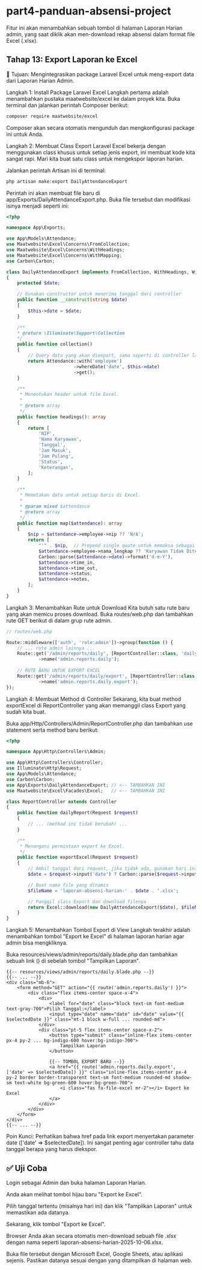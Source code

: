 <div align="center">

<!-- <p> <b>Visitors Count 👁️</b> </p>
<img src="https://profile-counter.deno.dev/part4-panduan-absensi-project/count.svg" alt="Profile Counter Repo :: Visitor's Count" /> -->

</div>

# part4-panduan-absensi-project

Fitur ini akan menambahkan sebuah tombol di halaman Laporan Harian admin, yang saat diklik akan men-download rekap absensi dalam format file Excel (.xlsx).

## Tahap 13: Export Laporan ke Excel
🎯 Tujuan:
Mengintegrasikan package Laravel Excel untuk meng-export data dari Laporan Harian Admin.

Langkah 1: Install Package Laravel Excel
Langkah pertama adalah menambahkan pustaka maatwebsite/excel ke dalam proyek kita. Buka terminal dan jalankan perintah Composer berikut:

```Bash
composer require maatwebsite/excel
```
Composer akan secara otomatis mengunduh dan mengkonfigurasi package ini untuk Anda.

Langkah 2: Membuat Class Export
Laravel Excel bekerja dengan menggunakan class khusus untuk setiap jenis export, ini membuat kode kita sangat rapi. Mari kita buat satu class untuk mengekspor laporan harian.

Jalankan perintah Artisan ini di terminal:

```Bash
php artisan make:export DailyAttendanceExport
```
Perintah ini akan membuat file baru di app/Exports/DailyAttendanceExport.php. Buka file tersebut dan modifikasi isinya menjadi seperti ini:

```PHP
<?php

namespace App\Exports;

use App\Models\Attendance;
use Maatwebsite\Excel\Concerns\FromCollection;
use Maatwebsite\Excel\Concerns\WithHeadings;
use Maatwebsite\Excel\Concerns\WithMapping;
use Carbon\Carbon;

class DailyAttendanceExport implements FromCollection, WithHeadings, WithMapping
{
    protected $date;

    // Gunakan constructor untuk menerima tanggal dari controller
    public function __construct(string $date)
    {
        $this->date = $date;
    }

    /**
    * @return \Illuminate\Support\Collection
    */
    public function collection()
    {
        // Query data yang akan diexport, sama seperti di controller laporan
        return Attendance::with('employee')
                         ->whereDate('date', $this->date)
                         ->get();
    }

    /**
     * Menentukan header untuk file Excel.
     *
     * @return array
     */
    public function headings(): array
    {
        return [
            'NIP',
            'Nama Karyawan',
            'Tanggal',
            'Jam Masuk',
            'Jam Pulang',
            'Status',
            'Keterangan',
        ];
    }

    /**
     * Memetakan data untuk setiap baris di Excel.
     *
     * @param mixed $attendance
     * @return array
     */
    public function map($attendance): array
    {
        $nip = $attendance->employee->nip ?? 'N/A';
        return [
            "'" . $nip,  // Prepend single quote untuk memaksa sebagai teks di Excel
            $attendance->employee->nama_lengkap ?? 'Karyawan Tidak Ditemukan',
            Carbon::parse($attendance->date)->format('d-m-Y'),
            $attendance->time_in,
            $attendance->time_out,
            $attendance->status,
            $attendance->notes,
        ];
    }
}
```
Langkah 3: Menambahkan Rute untuk Download
Kita butuh satu rute baru yang akan memicu proses download. Buka routes/web.php dan tambahkan rute GET berikut di dalam grup rute admin.

```PHP
// routes/web.php

Route::middleware(['auth', 'role:admin'])->group(function () {
    // ... rute admin lainnya ...
    Route::get('/admin/reports/daily', [ReportController::class, 'dailyReport'])
            ->name('admin.reports.daily');
            
    // RUTE BARU UNTUK EXPORT EXCEL
    Route::get('/admin/reports/daily/export', [ReportController::class, 'exportExcel'])
            ->name('admin.reports.daily.export');
});
```
Langkah 4: Membuat Method di Controller
Sekarang, kita buat method exportExcel di ReportController yang akan memanggil class Export yang sudah kita buat.

Buka app/Http/Controllers/Admin/ReportController.php dan tambahkan use statement serta method baru berikut:

```PHP
<?php

namespace App\Http\Controllers\Admin;

use App\Http\Controllers\Controller;
use Illuminate\Http\Request;
use App\Models\Attendance;
use Carbon\Carbon;
use App\Exports\DailyAttendanceExport; // <-- TAMBAHKAN INI
use Maatwebsite\Excel\Facades\Excel;   // <-- TAMBAHKAN INI

class ReportController extends Controller
{
    public function dailyReport(Request $request)
    {
        // ... (method ini tidak berubah) ...
    }

    /**
     * Menangani permintaan export ke Excel.
     */
    public function exportExcel(Request $request)
    {
        // Ambil tanggal dari request, jika tidak ada, gunakan hari ini
        $date = $request->input('date') ? Carbon::parse($request->input('date'))->format('Y-m-d') : Carbon::now('Asia/Makassar')->format('Y-m-d');

        // Buat nama file yang dinamis
        $fileName = 'laporan-absensi-harian-' . $date . '.xlsx';

        // Panggil class Export dan download filenya
        return Excel::download(new DailyAttendanceExport($date), $fileName);
    }
}
```
Langkah 5: Menambahkan Tombol Export di View
Langkah terakhir adalah menambahkan tombol "Export ke Excel" di halaman laporan harian agar admin bisa mengkliknya.

Buka resources/views/admin/reports/daily.blade.php dan tambahkan sebuah link (<a>) di sebelah tombol "Tampilkan Laporan".

```Blade
{{-- resources/views/admin/reports/daily.blade.php --}}
{{-- ... --}}
<div class="mb-6">
    <form method="GET" action="{{ route('admin.reports.daily') }}">
        <div class="flex items-center space-x-4">
            <div>
                <label for="date" class="block text-sm font-medium text-gray-700">Pilih Tanggal:</label>
                <input type="date" name="date" id="date" value="{{ $selectedDate }}" class="mt-1 block w-full ... rounded-md">
            </div>
            <div class="pt-5 flex items-center space-x-2">
                <button type="submit" class="inline-flex items-center px-4 py-2 ... bg-indigo-600 hover:bg-indigo-700">
                    Tampilkan Laporan
                </button>
                
                {{-- TOMBOL EXPORT BARU --}}
                <a href="{{ route('admin.reports.daily.export', ['date' => $selectedDate]) }}" class="inline-flex items-center px-4 py-2 border border-transparent text-sm font-medium rounded-md shadow-sm text-white bg-green-600 hover:bg-green-700">
                    <i class="fas fa-file-excel mr-2"></i> Export ke Excel
                </a>
            </div>
        </div>
    </form>
</div>
{{-- ... --}}
```
Poin Kunci: Perhatikan bahwa href pada link export menyertakan parameter date (['date' => $selectedDate]). Ini sangat penting agar controller tahu data tanggal berapa yang harus diekspor.

## ✅ Uji Coba
Login sebagai Admin dan buka halaman Laporan Harian.

Anda akan melihat tombol hijau baru "Export ke Excel".

Pilih tanggal tertentu (misalnya hari ini) dan klik "Tampilkan Laporan" untuk memastikan ada datanya.

Sekarang, klik tombol "Export ke Excel".

Browser Anda akan secara otomatis men-download sebuah file .xlsx dengan nama seperti laporan-absensi-harian-2025-10-06.xlsx.

Buka file tersebut dengan Microsoft Excel, Google Sheets, atau aplikasi sejenis. Pastikan datanya sesuai dengan yang ditampilkan di halaman web.
